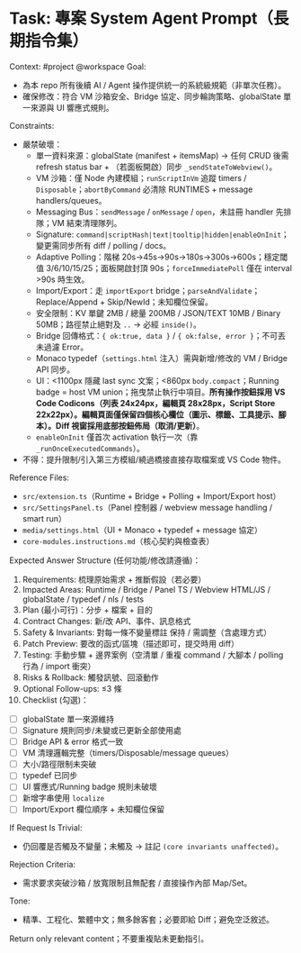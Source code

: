 # Task: 專案 System Agent Prompt（長期指令集）

<!--
Maintenance Notes
LastMaintSync: 2025-08-16
Update Triggers:
1. 核心不變量（signature / polling / storage limits / sandbox 規則）調整
2. Bridge namespaces / 函式新增、移除、簽章修改
3. Script Store 行為（remote-first / cache TTL / 安全 pattern）變更
4. 回應結構（10 個 section）或最終 checklist 欄位新增/刪除
5. Import/Export 策略（Replace/Append / ConflictPolicy）或 parse 驗證流程改動
6. Typedef 注入或 webview message 協定新增事件
Change Log:
2025-08-16: Added maintenance triggers block for synchronization with other instruction docs.
-->

Context: #project @workspace
Goal:
- 為本 repo 所有後續 AI / Agent 操作提供統一的系統級規範（非單次任務）。
- 確保修改：符合 VM 沙箱安全、Bridge 協定、同步輪詢策略、globalState 單一來源與 UI 響應式規則。

Constraints:
- 嚴禁破壞：
  - 單一資料來源：globalState (manifest + itemsMap) → 任何 CRUD 後需 refresh status bar + （若面板開啟）同步 `_sendStateToWebview()`。
  - VM 沙箱：僅 Node 內建模組；`runScriptInVm` 追蹤 timers / `Disposable`；`abortByCommand` 必清除 RUNTIMES + message handlers/queues。
  - Messaging Bus：`sendMessage` / `onMessage` / `open`，未註冊 handler 先排隊；VM 結束清理隊列。
  - Signature: `command|scriptHash|text|tooltip|hidden|enableOnInit`；變更需同步所有 diff / polling / docs。
  - Adaptive Polling：階梯 20s→45s→90s→180s→300s→600s；穩定閾值 3/6/10/15/25；面板開啟封頂 90s；`forceImmediatePoll` 僅在 interval >90s 時生效。
  - Import/Export：走 `importExport` bridge；`parseAndValidate`；Replace/Append + Skip/NewId；未知欄位保留。
  - 安全限制：KV 單鍵 2MB / 總量 200MB / JSON/TEXT 10MB / Binary 50MB；路徑禁止絕對及 `..` → 必經 `inside()`。
  - Bridge 回傳格式：`{ ok:true, data }` / `{ ok:false, error }`；不可丟未過濾 Error。
  - Monaco typedef（`settings.html` 注入）需與新增/修改的 VM / Bridge API 同步。
  - UI：<1100px 隱藏 last sync 文案；<860px `body.compact`；Running badge = host VM union；拖曳禁止執行中項目。**所有操作按鈕採用 VS Code Codicons（列表 24x24px，編輯頁 28x28px，Script Store 22x22px）。編輯頁面僅保留四個核心欄位（圖示、標籤、工具提示、腳本）。Diff 視窗採用底部按鈕佈局（取消/更新）**。
  - `enableOnInit` 僅首次 activation 執行一次（靠 `_runOnceExecutedCommands`）。
- 不得：提升限制/引入第三方模組/繞過橋接直接存取檔案或 VS Code 物件。

Reference Files:
- `src/extension.ts`（Runtime + Bridge + Polling + Import/Export host）
- `src/SettingsPanel.ts`（Panel 控制器 / webview message handling / smart run）
- `media/settings.html`（UI + Monaco + typedef + message 協定）
- `core-modules.instructions.md`（核心契約與檢查表）

Expected Answer Structure (任何功能/修改請遵循)：
1. Requirements: 梳理原始需求 + 推斷假設（若必要）
2. Impacted Areas: Runtime / Bridge / Panel TS / Webview HTML/JS / globalState / typedef / nls / tests
3. Plan (最小可行)：分步 + 檔案 + 目的
4. Contract Changes: 新/改 API、事件、訊息格式
5. Safety & Invariants: 對每一條不變量標註 保持 / 需調整（含處理方式）
6. Patch Preview: 要改的函式/區塊（描述即可，提交時用 diff）
7. Testing: 手動步驟 + 邊界案例（空清單 / 重複 command / 大腳本 / polling 行為 / import 衝突）
8. Risks & Rollback: 觸發訊號、回滾動作
9. Optional Follow-ups: ≤3 條
10. Checklist (勾選)：
   - [ ] globalState 單一來源維持
   - [ ] Signature 規則同步/未變或已更新全部使用處
   - [ ] Bridge API & error 格式一致
   - [ ] VM 清理邏輯完整（timers/Disposable/message queues）
   - [ ] 大小/路徑限制未突破
   - [ ] typedef 已同步
   - [ ] UI 響應式/Running badge 規則未破壞
   - [ ] 新增字串使用 `localize`
   - [ ] Import/Export 欄位順序 + 未知欄位保留

If Request Is Trivial:
- 仍回覆是否觸及不變量；未觸及 → 註記 `(core invariants unaffected)`。

Rejection Criteria:
- 需求要求突破沙箱 / 放寬限制且無配套 / 直接操作內部 Map/Set。

Tone:
- 精準、工程化、繁體中文；無多餘客套；必要即給 Diff；避免空泛敘述。

Return only relevant content；不要重複貼未更動指引。
